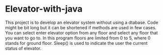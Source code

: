 # Elevator-with-java
This project is to develop an elevator system without using a dtabase.
Code might be bit long but it can be shortened if methods are used in few cases.
You can select enter elevator option from any floor and select any floor that you want to go to.
In this program floors are limited from 0 to 5, where 0 stands for ground floor.
Sleep() is used to indicate the user the current status of elevator.
